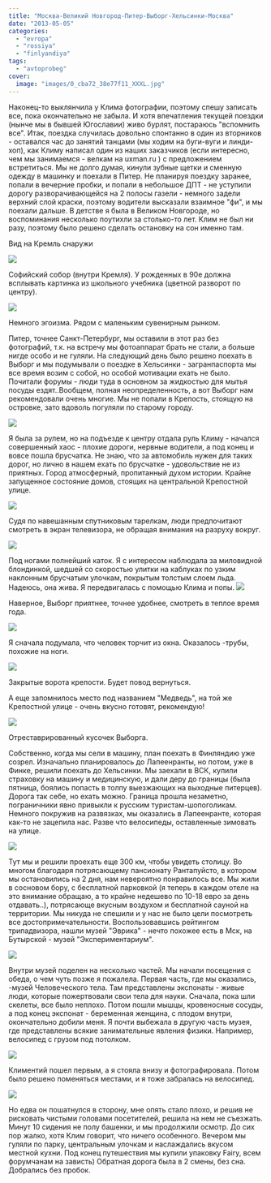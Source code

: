 ```yaml
---
title: "Москва-Великий Новгород-Питер-Выборг-Хельсинки-Москва"
date: "2013-05-05"
categories: 
  - "evropa"
  - "rossiya"
  - "finlyandiya"
tags: 
  - "avtoprobeg"
cover:
  image: "images/0_cba72_38e77f11_XXXL.jpg"
---
```


Наконец-то выклянчила у Клима фотографии, поэтому спешу записать все, пока окончательно не забыла. И хотя впечатления текущей поездки (нынче мы в бывшей Югославии) живо бурлят, постараюсь "вспомнить все". Итак, поездка случилась довольно спонтанно в один из вторников - оставался час до занятий танцами (мы ходим на буги-вуги и линди-хоп), как Климу написал один из наших заказчиков (если интересно, чем мы занимаемся - велкам на uxman.ru ) с предложением встретиться. Мы не долго думая, кинули зубные щетки и сменную одежду в машинку и поехали в Питер. Не планируя поездку заранее, попали в вечерние пробки, и попали в небольшое ДПТ - не уступили дорогу разворачивающейся на 2 полосы газели - немного задели верхний слой краски, поэтому водители высказали взаимное "фи", и мы поехали дальше. В детстве я была в Великом Новгороде, но воспоминания несколько поутихли за столько-то лет. Клим не был ни разу, поэтому было решено сделать остановку на сон именно там.

<!--more-->

Вид на Кремль снаружи

[![](images/0_cba72_38e77f11_XXL.jpg)](http://fotki.yandex.ru/users/klimentij511/view/834162/)

Софийский собор (внутри Кремля). У рожденных в 90е должна всплывать картинка из школьного учебника (цветной разворот по центру).

[![](images/0_cba70_a5503b92_XXL.jpg)](http://fotki.yandex.ru/users/klimentij511/view/834160/)

Немного эгоизма. Рядом с маленьким сувенирным рынком.

Питер, точнее Санкт-Петербург, мы оставили в этот раз без фотографий, т.к. на встречу мы фотоаппарат брать не стали, а больше нигде особо и не гуляли. На следующий день было решено поехать в Выборг и мы подумывали о поездке в Хельсинки - загранпаспорта мы все время возим с собой, но особой мотивации ехать не было. Почитали форумы - люди туда в основном за жидкостью для мытья посуды ездят..Вообщем, полная неопределенность, а вот Выборг нам рекомендовали очень многие. Мы не попали в Крепость, стоящую на островке, зато вдоволь погуляли по старому городу.

[![](images/0_cba7d_2c151a5d_XXL.jpg)](http://fotki.yandex.ru/users/klimentij511/view/834173/)

Я была за рулем, но на подъезде к центру отдала руль Климу - начался совершенный хаос - плохие дороги, нервные водители, а под конец и вовсе пошла брусчатка. Не знаю, что за автомобиль нужен для таких дорог, но лично в нашем ехать по брусчатке - удовольствие не из приятных. Город атмосферный, пропитанный духом истории. Крайне запущенное состояние домов, стоящих на центральной Крепостной улице.

[![](images/0_cba80_906ca2e4_XXL.jpg)](http://fotki.yandex.ru/users/klimentij511/view/834176/)

Судя по навешанным спутниковым тарелкам, люди предпочитают смотреть в экран телевизора, не обращая внимания на разруху вокруг.

[![](images/0_cba81_f6c4ddfd_XXL.jpg)](http://fotki.yandex.ru/users/klimentij511/view/834177/)

Под ногами полнейший каток. Я с интересом наблюдала за миловидной блондинкой, шедшей со скоростью улитки на каблуках по узким наклонным брусчатым улочкам, покрытым толстым слоем льда. Надеюсь, она жива. Я передвигалась с помощью Клима и попы. [![](images/0_cba83_c0dfff00_XXL.jpg)](http://fotki.yandex.ru/users/klimentij511/view/834179/)

Наверное, Выборг приятнее, точнее удобнее, смотреть в теплое время года.

[![](images/0_cba87_15d69b82_XXL.jpg)](http://fotki.yandex.ru/users/klimentij511/view/834183/)

Я сначала подумала, что человек торчит из окна. Оказалось -трубы, похожие на ноги.

[![](images/0_cba8b_e4f166cc_XXL.jpg)](http://fotki.yandex.ru/users/klimentij511/view/834187/)

Закрытые ворота крепости. Будет повод вернуться.

А еще запомнилось место под названием "Медведь", на той же Крепостной улице - очень вкусно готовят, рекомендую!

[![](images/0_cba8c_8864715_XXL.jpg)](http://fotki.yandex.ru/users/klimentij511/view/834188/)

Отреставрированный кусочек Выборга.

Собственно, когда мы сели в машину, план поехать в Финляндию уже созрел. Изначально планировалось до Лапеенранты, но потом, уже в Финке, решили поехать до Хельсинки. Мы заехали в ВСК, купили страховку на машину и медицинскую, и дали деру до границы (была пятница, боялись попасть в толпу выезжающих на выходные питерцев). Дорога так себе, но ехать можно. Граница прошла незаметно, пограничники явно привыкли к русским туристам-шопоголикам. Немного покружив на развязках, мы оказались в Лапеенранте, которая как-то не зацепила нас. Разве что велосипеды, оставленные зимовать на улице.

[![](images/0_cba8d_b29c4813_XXL.jpg)](http://fotki.yandex.ru/users/klimentij511/view/834189/)

Тут мы и решили проехать еще 300 км, чтобы увидеть столицу. Во многом благодаря потрясающему пансионату Рантапуйсто, в котором мы остановились на 2 дня, нам невероятно понравилось все. Мы жили в сосновом бору, с бесплатной парковкой (я теперь в каждом отеле на это внимание обращаю, а то крайне недешево по 10-18 евро за день отдавать..), потрясающе вкусным воздухом и бесплатной сауной на территории. Мы никуда не спешили и у нас не было цели посмотреть все достопримечательности. Воспользовавшись рейтингом трипадвизора, нашли музей "Эврика" - нечто похожее есть в Мск, на Бутырской - музей "Экспериментариум".

[![](images/0_cba90_34b8f97f_XXL.jpg)](http://fotki.yandex.ru/users/klimentij511/view/834192/)

Внутри музей поделен на несколько частей. Мы начали посещения с обеда, о чем чуть позже я пожалела. Первая часть, где мы оказались, -музей Человеческого тела. Там представлены экспонаты - живые люди, которые пожертвовали свои тела для науки. Сначала, пока шли скелеты, все было неплохо. Потом пошли мышцы, кровеносные сосуды, а под конец экспонат - беременная женщина, с плодом внутри, окончательно добили меня. Я почти выбежала в другую часть музея, где представлены всякие занимательные явления физики. Например, велосипед с грузом под потолком.

[![](images/0_cba91_c0d8128d_XXL.jpg)](http://fotki.yandex.ru/users/klimentij511/view/834193/)

Климентий пошел первым, а я стояла внизу и фотографировала. Потом было решено поменяться местами, и я тоже забралась на велосипед.

[![](images/0_cba92_1f970763_XXL.jpg)](http://fotki.yandex.ru/users/klimentij511/view/834194/)

Но едва он пошатнулся в сторону, мне опять стало плохо, и решив не рисковать чистыми головами посетителей, решила на нем не съезжать. Минут 10 сидения не полу башенки, и мы продолжили осмотр. До сих пор жалко, хотя Клим говорит, что ничего особенного. Вечером мы гуляли по парку, центральным улочкам и наслаждались вкусом местной кухни. Под конец путешествия мы купили упаковку Fairy, всем форумчанам на зависть) Обратная дорога была в 2 смены, без сна. Добрались без пробок.
